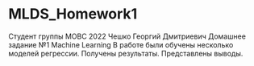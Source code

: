 # MLDS_Homework1
Студент группы МОВС 2022 
Чешко Георгий Дмитриевич
Домашнее задание №1 Machine Learning
В работе были обучены несколько моделей регрессии. Получены результаты. Представлены выводы.
